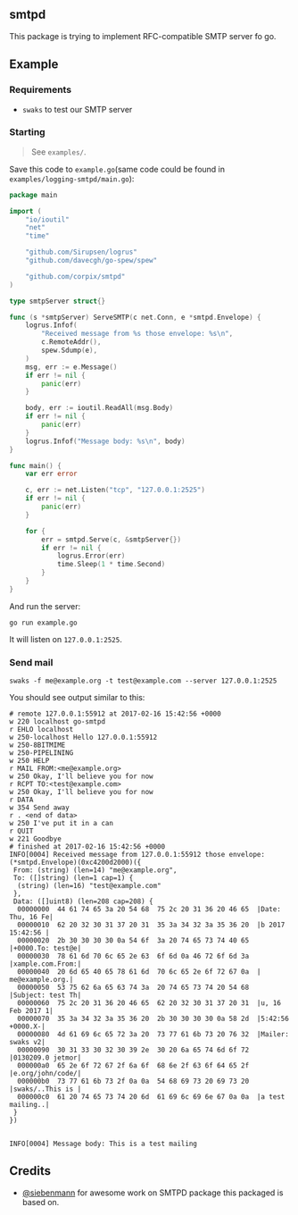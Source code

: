 smtpd
--------------------

This package is trying to implement RFC-compatible SMTP server fo go.

## Example

### Requirements

* `swaks` to test our SMTP server

### Starting

> See `examples/`.

Save this code to `example.go`(same code could be found in `examples/logging-smtpd/main.go`):

``` go
package main

import (
	"io/ioutil"
	"net"
	"time"

	"github.com/Sirupsen/logrus"
	"github.com/davecgh/go-spew/spew"

	"github.com/corpix/smtpd"
)

type smtpServer struct{}

func (s *smtpServer) ServeSMTP(c net.Conn, e *smtpd.Envelope) {
	logrus.Infof(
		"Received message from %s those envelope: %s\n",
		c.RemoteAddr(),
		spew.Sdump(e),
	)
	msg, err := e.Message()
	if err != nil {
		panic(err)
	}

	body, err := ioutil.ReadAll(msg.Body)
	if err != nil {
		panic(err)
	}
	logrus.Infof("Message body: %s\n", body)
}

func main() {
	var err error

	c, err := net.Listen("tcp", "127.0.0.1:2525")
	if err != nil {
		panic(err)
	}

	for {
		err = smtpd.Serve(c, &smtpServer{})
		if err != nil {
			logrus.Error(err)
			time.Sleep(1 * time.Second)
		}
	}
}

```

And run the server:

``` shell
go run example.go
```

It will listen on `127.0.0.1:2525`.

### Send mail

``` shell
swaks -f me@example.org -t test@example.com --server 127.0.0.1:2525
```

You should see output similar to this:

``` text
# remote 127.0.0.1:55912 at 2017-02-16 15:42:56 +0000
w 220 localhost go-smtpd
r EHLO localhost
w 250-localhost Hello 127.0.0.1:55912
w 250-8BITMIME
w 250-PIPELINING
w 250 HELP
r MAIL FROM:<me@example.org>
w 250 Okay, I'll believe you for now
r RCPT TO:<test@example.com>
w 250 Okay, I'll believe you for now
r DATA
w 354 Send away
r . <end of data>
w 250 I've put it in a can
r QUIT
w 221 Goodbye
# finished at 2017-02-16 15:42:56 +0000
INFO[0004] Received message from 127.0.0.1:55912 those envelope: (*smtpd.Envelope)(0xc4200d2000)({
 From: (string) (len=14) "me@example.org",
 To: ([]string) (len=1 cap=1) {
  (string) (len=16) "test@example.com"
 },
 Data: ([]uint8) (len=208 cap=208) {
  00000000  44 61 74 65 3a 20 54 68  75 2c 20 31 36 20 46 65  |Date: Thu, 16 Fe|
  00000010  62 20 32 30 31 37 20 31  35 3a 34 32 3a 35 36 20  |b 2017 15:42:56 |
  00000020  2b 30 30 30 30 0a 54 6f  3a 20 74 65 73 74 40 65  |+0000.To: test@e|
  00000030  78 61 6d 70 6c 65 2e 63  6f 6d 0a 46 72 6f 6d 3a  |xample.com.From:|
  00000040  20 6d 65 40 65 78 61 6d  70 6c 65 2e 6f 72 67 0a  | me@example.org.|
  00000050  53 75 62 6a 65 63 74 3a  20 74 65 73 74 20 54 68  |Subject: test Th|
  00000060  75 2c 20 31 36 20 46 65  62 20 32 30 31 37 20 31  |u, 16 Feb 2017 1|
  00000070  35 3a 34 32 3a 35 36 20  2b 30 30 30 30 0a 58 2d  |5:42:56 +0000.X-|
  00000080  4d 61 69 6c 65 72 3a 20  73 77 61 6b 73 20 76 32  |Mailer: swaks v2|
  00000090  30 31 33 30 32 30 39 2e  30 20 6a 65 74 6d 6f 72  |0130209.0 jetmor|
  000000a0  65 2e 6f 72 67 2f 6a 6f  68 6e 2f 63 6f 64 65 2f  |e.org/john/code/|
  000000b0  73 77 61 6b 73 2f 0a 0a  54 68 69 73 20 69 73 20  |swaks/..This is |
  000000c0  61 20 74 65 73 74 20 6d  61 69 6c 69 6e 67 0a 0a  |a test mailing..|
 }
})


INFO[0004] Message body: This is a test mailing
```

## Credits

* [@siebenmann](https://github.com/siebenmann/smtpd) for awesome work on SMTPD package this packaged is based on.
